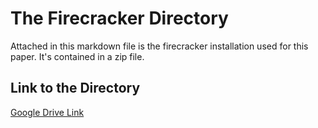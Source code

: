 # The Firecracker Directory

Attached in this markdown file is the firecracker installation used for this paper. It's contained in a zip file. 


## Link to the Directory
[Google Drive Link](https://drive.google.com/file/d/1ZVFH11eWvLDnBMKEZSYc-A4KlUZioYO-/view?usp=sharing)
